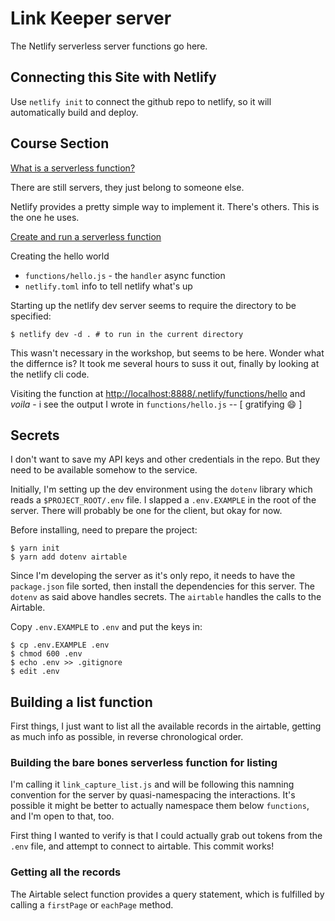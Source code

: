 # Link Keeper server

The Netlify serverless server functions go here.

## Connecting this Site with Netlify ##

Use `netlify init` to connect the github repo to netlify, so it will automatically build and deploy.


## Course Section ##

[What is a serverless function?](https://frontendmasters.com/courses/jamstack/what-is-a-serverless-function/ "Jason Lengstorf on Frontend Masters")

There are still servers, they just belong to someone else.

Netlify provides a pretty simple way to implement it. There's others. This is the one he uses.

[Create and run a serverless function](https://frontendmasters.com/courses/jamstack/create-run-a-serverless-function/)

Creating the hello world

  * `functions/hello.js` - the `handler` async function
  * `netlify.toml` info to tell netlify what's up

Starting up the netlify dev server seems to require the directory to be specified:

``` shell
$ netlify dev -d . # to run in the current directory
```

This wasn't necessary in the workshop, but seems to be here. Wonder what the differnce is? It took me several hours to suss it out, finally by looking at the netlify cli code.

Visiting the function at <http://localhost:8888/.netlify/functions/hello> and *voila* - i see the output I wrote in `functions/hello.js` -- [ gratifying :smile: ]


## Secrets ##

I don't want to save my API keys and other credentials in the repo. But they need to be available somehow to the service.

Initially, I'm setting up the dev environment using the `dotenv` library which reads a `$PROJECT_ROOT/.env` file. I slapped a `.env.EXAMPLE` in the root of the server. There will probably be one for the client, but okay for now.

Before installing, need to prepare the project:

``` shell
$ yarn init
$ yarn add dotenv airtable
```

Since I'm developing the server as it's only repo, it needs to have the `package.json` file sorted, then install the dependencies for this server. The `dotenv` as said above handles secrets. The `airtable` handles the calls to the Airtable.

Copy `.env.EXAMPLE` to `.env` and put the keys in:

``` shell
$ cp .env.EXAMPLE .env
$ chmod 600 .env
$ echo .env >> .gitignore
$ edit .env

```

## Building a list function ##

First things, I just want to list all the available records in the airtable, getting as much info as possible, in reverse chronological order.

### Building the bare bones serverless function for listing ###

I'm calling it `link_capture_list.js` and will be following this namning convention for the server by quasi-namespacing the interactions. It's possible it might be better to actually namespace them below `functions`, and I'm open to that, too.

First thing I wanted to verify is that I could actually grab out tokens from the `.env` file, and attempt to connect to airtable. This commit works!

### Getting all the records ###

The Airtable select function provides a query statement, which is fulfilled by calling a `firstPage` or `eachPage` method.
